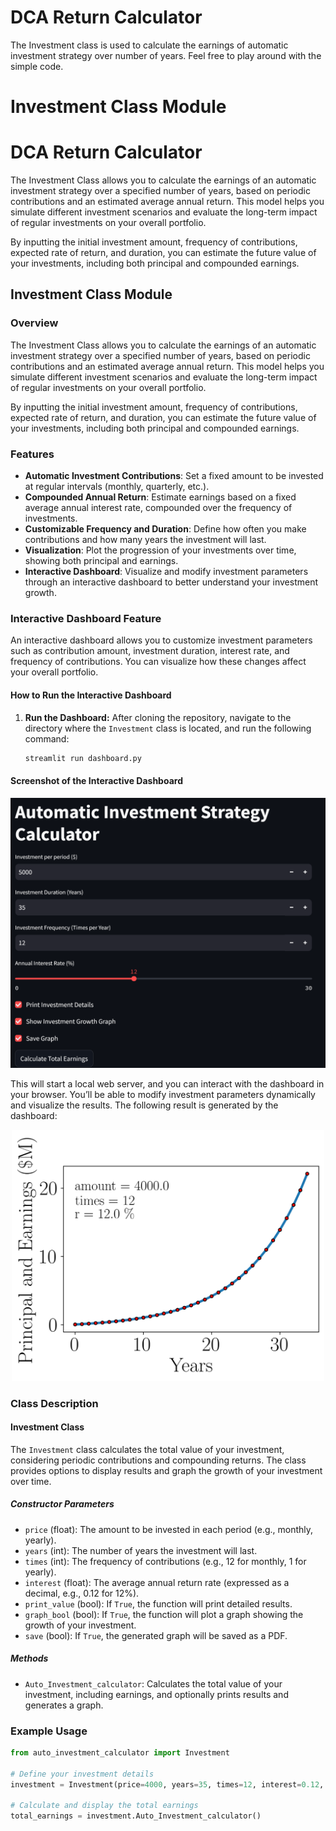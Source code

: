 # DCA Return Calculator
The Investment class is used to calculate the earnings of automatic investment strategy over number of years. Feel free to play around with the simple code.

# Investment Class Module
# DCA Return Calculator
The Investment Class allows you to calculate the earnings of an automatic investment strategy over a specified number of years, based on periodic contributions and an estimated average annual return. This model helps you simulate different investment scenarios and evaluate the long-term impact of regular investments on your overall portfolio.

By inputting the initial investment amount, frequency of contributions, expected rate of return, and duration, you can estimate the future value of your investments, including both principal and compounded earnings.

## Investment Class Module

### Overview

The Investment Class allows you to calculate the earnings of an automatic investment strategy over a specified number of years, based on periodic contributions and an estimated average annual return. This model helps you simulate different investment scenarios and evaluate the long-term impact of regular investments on your overall portfolio.

By inputting the initial investment amount, frequency of contributions, expected rate of return, and duration, you can estimate the future value of your investments, including both principal and compounded earnings.

### Features

- **Automatic Investment Contributions**: Set a fixed amount to be invested at regular intervals (monthly, quarterly, etc.).
- **Compounded Annual Return**: Estimate earnings based on a fixed average annual interest rate, compounded over the frequency of investments.
- **Customizable Frequency and Duration**: Define how often you make contributions and how many years the investment will last.
- **Visualization**: Plot the progression of your investments over time, showing both principal and earnings.
- **Interactive Dashboard**: Visualize and modify investment parameters through an interactive dashboard to better understand your investment growth.

### Interactive Dashboard Feature

An interactive dashboard allows you to customize investment parameters such as contribution amount, investment duration, interest rate, and frequency of contributions. You can visualize how these changes affect your overall portfolio. 

#### How to Run the Interactive Dashboard

1. **Run the Dashboard:**
   After cloning the repository, navigate to the directory where the `Investment` class is located, and run the following command:

   ```bash
   streamlit run dashboard.py
   ```  
  
  #### Screenshot of the Interactive Dashboard
  <p align="center">
  <img src="Interactive_dashboard.png" alt="Description" width="900">
  </p>
  This will start a local web server, and you can interact with the dashboard in your browser. You’ll be able to modify investment parameters dynamically and visualize the results. The following result is generated by the dashboard:

  
  <p align="center">
  <img src="Investment_t=35_p=4000.0_a=12_r=12.0.jpg" alt="Description" width="500">
  </p>

### Class Description

#### Investment Class

The `Investment` class calculates the total value of your investment, considering periodic contributions and compounding returns. The class provides options to display results and graph the growth of your investment over time.

##### Constructor Parameters
- `price` (float): The amount to be invested in each period (e.g., monthly, yearly).
- `years` (int): The number of years the investment will last.
- `times` (int): The frequency of contributions (e.g., 12 for monthly, 1 for yearly).
- `interest` (float): The average annual return rate (expressed as a decimal, e.g., 0.12 for 12%).
- `print_value` (bool): If `True`, the function will print detailed results.
- `graph_bool` (bool): If `True`, the function will plot a graph showing the growth of your investment.
- `save` (bool): If `True`, the generated graph will be saved as a PDF.

##### Methods
- `Auto_Investment_calculator`: Calculates the total value of your investment, including earnings, and optionally prints results and generates a graph.

### Example Usage

```python
from auto_investment_calculator import Investment

# Define your investment details
investment = Investment(price=4000, years=35, times=12, interest=0.12, print_value=True, graph_bool=True, save=False)

# Calculate and display the total earnings
total_earnings = investment.Auto_Investment_calculator()
```
